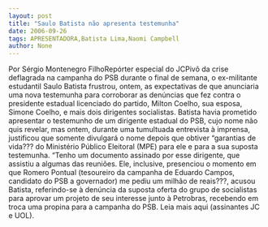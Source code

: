 ```yaml
---
layout: post
title: "Saulo Batista não apresenta testemunha"
date: 2006-09-26
tags: APRESENTADORA,Batista Lima,Naomi Campbell
author: None
---
```

Por Sérgio Montenegro FilhoRepórter especial do JCPivô da crise deflagrada na campanha do PSB durante o final de semana, o ex-militante estudantil Saulo Batista frustrou, ontem, as expectativas de que anunciaria uma nova testemunha para corroborar as denúncias que fez contra o presidente estadual licenciado do partido, Milton Coelho, sua esposa, Simone Coelho, e mais dois dirigentes socialistas. 
Batista havia prometido apresentar o testemunho de um dirigente estadual do PSB, cujo nome não quis revelar, mas ontem, durante uma tumultuada entrevista à imprensa, justificou que somente divulgará o nome depois que obtiver “garantias de vida??? do Ministério Público Eleitoral (MPE) para ele e para a sua suposta testemunha. 
“Tenho um documento assinado por esse dirigente, que assistiu a algumas das reuniões. Ele, inclusive, presenciou o momento em que Romero Pontual (tesoureiro da campanha de Eduardo Campos, candidato do PSB a governador) me pediu um milhão de reais???, acusou Batista, referindo-se à denúncia da suposta oferta do grupo de socialistas para aprovar um projeto de seu interesse junto à Petrobras, recebendo em troca uma propina para a campanha do PSB.
Leia mais aqui (assinantes JC e UOL). 